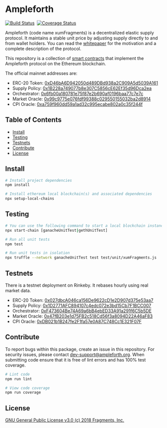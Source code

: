# Ampleforth

[![Build Status](https://travis-ci.com/ampleforth/xumFragments.svg?token=xxNsLhLrTiyG3pc78i5v&branch=master)](https://travis-ci.com/ampleforth/xumFragments)&nbsp;&nbsp;[![Coverage Status](https://coveralls.io/repos/github/frgprotocol/xumFragments/badge.svg?branch=master&t=GiWi8p)](https://coveralls.io/github/frgprotocol/xumFragments?branch=master)

Ampleforth (code name xumFragments) is a decentralized elastic supply protocol. It maintains a stable unit price by adjusting supply directly to and from wallet holders. You can read the [whitepaper](https://www.ampleforth.org/paper/) for the motivation and a complete description of the protocol.

This repository is a collection of [smart contracts](http://ampleforth.org/docs) that implement the Ampleforth protocol on the Ethereum blockchain.

The official mainnet addresses are:
- ERC-20 Token: [0xD46bA6D942050d489DBd938a2C909A5d5039A161](https://etherscan.io/token/0xd46ba6d942050d489dbd938a2c909a5d5039a161)
- Supply Policy: [0x1B228a749077b8e307C5856cE62Ef35d96Dca2ea](https://etherscan.io/address/0x1b228a749077b8e307c5856ce62ef35d96dca2ea)
- Orchestrator: [0x6fb00a180781e75f87e2b690af0196baa77c7e7c](https://etherscan.io/address/0x6fb00a180781e75f87e2b690af0196baa77c7e7c)
- Market Oracle: [0x99c9775e076fdf99388c029550155032ba2d8914](https://etherscan.io/address/0x99c9775e076fdf99388c029550155032ba2d8914)
- CPI Oracle: [0xa759f960dd59a1ad32c995ecabe802a0c35f244f](https://etherscan.io/address/0xa759f960dd59a1ad32c995ecabe802a0c35f244f)

## Table of Contents

- [Install](#install)
- [Testing](#testing)
- [Testnets](#testnets)
- [Contribute](#contribute)
- [License](#license)


## Install

```bash
# Install project dependencies
npm install

# Install ethereum local blockchain(s) and associated dependencies
npx setup-local-chains
```

## Testing

``` bash
# You can use the following command to start a local blockchain instance
npx start-chain [ganacheUnitTest|gethUnitTest]

# Run all unit tests
npm test

# Run unit tests in isolation
npx truffle --network ganacheUnitTest test test/unit/xumFragments.js
```

## Testnets
There is a testnet deployment on Rinkeby. It rebases hourly using real market data.
- ERC-20 Token: [0x027dbcA046ca156De9622cD1e2D907d375e53aa7](https://kovan.etherscan.io/token/0x027dbcA046ca156De9622cD1e2D907d375e53aa7)
- Supply Policy: [0x1D2771AFC894107c4edc072e3bd15Cb7F1BCC007](https://kovan.etherscan.io/address/0x1D2771AFC894107c4edc072e3bd15Cb7F1BCC007)
- Orchestrator: [0xF473604Be74A69a6bB4ebED33A91a291f6C5b5DE](https://kovan.etherscan.io/address/0xF473604Be74A69a6bB4ebED33A91a291f6C5b5DE)
- Market Oracle: [0x47fB203e1d75FB2c518Cd56f3a8094D22A46aF83](https://kovan.etherscan.io/address/0x47fB203e1d75FB2c518Cd56f3a8094D22A46aF83)
- CPI Oracle: [0xDB021b1B247fe2F1fa57e0A87C748Cc1E321F07F](https://kovan.etherscan.io/address/0xDB021b1B247fe2F1fa57e0A87C748Cc1E321F07F)

## Contribute

To report bugs within this package, create an issue in this repository.
For security issues, please contact dev-support@ampleforth.org.
When submitting code ensure that it is free of lint errors and has 100% test coverage.

``` bash
# Lint code
npm run lint

# View code coverage
npm run coverage
```

## License

[GNU General Public License v3.0 (c) 2018 Fragments, Inc.](./LICENSE)

